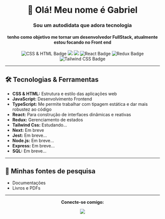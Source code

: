 <div align="center">
  <h1>👋 Olá! Meu nome é Gabriel</h1>
  <h3>Sou um autodidata que adora tecnologia</h3>
  <h4> tenho como objetivo me tornar um desenvolvedor FullStack, atualmente estou focando no Front end </h4>
</div> 

<div align="center">

  <img src="https://img.shields.io/badge/CSS%20%26%20HTML-FF5722?style=for-the-badge&logo=html5&logoColor=white" alt="CSS & HTML Badge" />
  <img src="https://img.shields.io/badge/JavaScript-F7DF1E?style=for-the-badge&logo=javascript&logoColor=black" />
  <img src="https://img.shields.io/badge/TypeScript-3178C6?style=for-the-badge&logo=typescript&logoColor=white" />
  <img src="https://img.shields.io/badge/React-20232A?style=for-the-badge&logo=react&logoColor=61DAFB" alt="React Badge" />
  <img src="https://img.shields.io/badge/Redux-764ABC?style=for-the-badge&logo=redux&logoColor=white" alt="Redux Badge" />
  
  <img src="https://img.shields.io/badge/Tailwind_CSS-38B2AC?style=for-the-badge&logo=tailwind-css&logoColor=white" alt="Tailwind CSS Badge" />
</div>

---

## 🛠 Tecnologias & Ferramentas

<ul>
  <li><strong>CSS & HTML:</strong> Estrutura e estilo das aplicações web</li>
  <li><strong>JavaScript:</strong> Desenvolvimento Frontend</li>
  <li><strong>TypeScript:</strong> Me permite trabalhar com tipagem estática e dar mais robustez ao código</li>
  <li><strong>React:</strong> Para construção de interfaces dinâmicas e reativas</li>
  <li><strong>Redux:</strong> Gerenciamento de estados</li>
  <li><strong>Tailwind Css:</strong> Estudando... </li>
  <li><strong>Next:</strong> Em breve </li>
  <li><strong>Jest:</strong> Em breve...</li>
  <li><strong>Node.js:</strong> Em breve...</li>
  <li><strong>Express:</strong> Em breve...</li>
  <li><strong>SQL:</strong> Em breve...</li>
  
</ul>

---
## 🔎 Minhas fontes de pesquisa
<ul>
  <li> Documentações</li>
  <li> Livros e PDFs</li>
  
</ul>

---

<div align="center">
  <p><strong>Conecte-se comigo:</strong></p>
  <a href=" https://www.linkedin.com/in/gabriel-barbosa-0a38012a1/ ">
    <img src="https://img.shields.io/badge/LinkedIn-0077B5?style=for-the-badge&logo=linkedin&logoColor=white" />
  </a>


<!---
GabrielTheDEV/GabrielTheDEV is a ✨ special ✨ repository because its `README.md` (this file) appears on your GitHub profile.
You can click the Preview link to take a look at your changes.
--->
